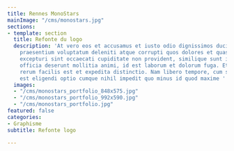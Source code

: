 ```yaml
---
title: Rennes MonoStars
mainImage: "/cms/monostars.jpg"
sections:
- template: section
  title: Refonte du logo
  description: 'At vero eos et accusamus et iusto odio dignissimos ducimus qui blanditiis
    praesentium voluptatum deleniti atque corrupti quos dolores et quas molestias
    excepturi sint occaecati cupiditate non provident, similique sunt in culpa qui
    officia deserunt mollitia animi, id est laborum et dolorum fuga. Et harum quidem
    rerum facilis est et expedita distinctio. Nam libero tempore, cum soluta nobis
    est eligendi optio cumque nihil impedit quo minus id quod maxime '
  images:
  - "/cms/monostars_portfolio_848x575.jpg"
  - "/cms/monostars_portfolio_992x590.jpg"
  - "/cms/monostars_portfolio.jpg"
featured: false
categories:
- Graphisme
subtitle: Refonte logo

---
```

